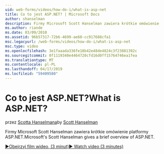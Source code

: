 ```yaml
---
uid: web-forms/videos/how-do-i/what-is-asp-net
title: Co to jest ASP.NET? | Microsoft Docs
author: shanselman
description: Firmy Microsoft Scott Hanselman zawiera krótkie omówienie platformy ASP.NET.
ms.author: riande
ms.date: 03/09/2010
ms.assetid: 96b57317-72b6-4699-ae60-cc917688cfa1
msc.legacyurl: /web-forms/videos/how-do-i/what-is-asp-net
msc.type: video
ms.openlocfilehash: 3e1faaada336fe18b42e48de4824c3f23881392c
ms.sourcegitcommit: 0f1119340e4464720cfd16d0ff15764746ea1fea
ms.translationtype: MT
ms.contentlocale: pl-PL
ms.lasthandoff: 04/17/2019
ms.locfileid: "59409580"
---
```

# <a name="what-is-aspnet"></a><span data-ttu-id="012b5-104">Co to jest ASP.NET?</span><span class="sxs-lookup"><span data-stu-id="012b5-104">What is ASP.NET?</span></span>

<span data-ttu-id="012b5-105">przez [Scotta Hanselmana](https://github.com/shanselman)</span><span class="sxs-lookup"><span data-stu-id="012b5-105">by [Scott Hanselman](https://github.com/shanselman)</span></span>

<span data-ttu-id="012b5-106">Firmy Microsoft Scott Hanselman zawiera krótkie omówienie platformy ASP.NET.</span><span class="sxs-lookup"><span data-stu-id="012b5-106">Microsoft's Scott Hanselman gives a brief overview of ASP.NET.</span></span>

[<span data-ttu-id="012b5-107">&#9654;Obejrzyj film wideo, (3 minut)</span><span class="sxs-lookup"><span data-stu-id="012b5-107">&#9654; Watch video (3 minutes)</span></span>](https://channel9.msdn.com/Blogs/ASP-NET-Site-Videos/what-is-asp-net)
